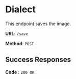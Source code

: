 # Dialect

This endpoint saves the image.

**URL**: `/save`

**Method**: `POST`

## Success Responses

**Code** : `200 OK`
